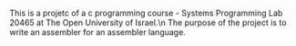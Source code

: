 This is a projetc of a c programming course - Systems Programming Lab 20465 at The Open University of Israel.\n
The purpose of the project is to write an assembler for an assembler language.
